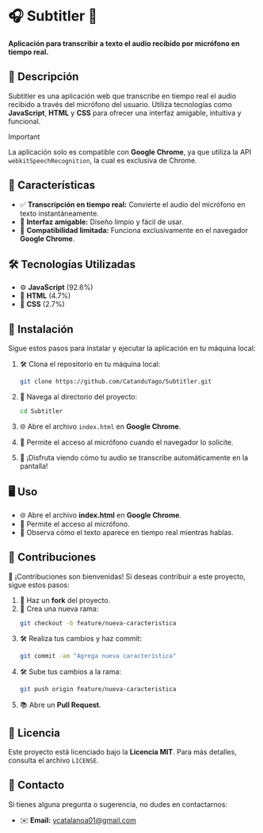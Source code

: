 # 🎧 Subtitler 🎉

**Aplicación para transcribir a texto el audio recibido por micrófono en tiempo real.**

## 📝 Descripción

Subtitler es una aplicación web que transcribe en tiempo real el audio recibido a través del micrófono del usuario. Utiliza tecnologías como **JavaScript**, **HTML** y **CSS** para ofrecer una interfaz amigable, intuitiva y funcional. 

> [!IMPORTANT]
> La aplicación solo es compatible con **Google Chrome**, ya que utiliza la API `webkitSpeechRecognition`, la cual es exclusiva de Chrome.

## 🚀 Características

- ✅ **Transcripción en tiempo real:** Convierte el audio del micrófono en texto instantáneamente.
- 🎨 **Interfaz amigable:** Diseño limpio y fácil de usar.
- 🔧 **Compatibilidad limitada:** Funciona exclusivamente en el navegador **Google Chrome**.

## 🛠️ Tecnologías Utilizadas

- ⚙️ **JavaScript** (92.6%)
- 📄 **HTML** (4.7%)
- 🎨 **CSS** (2.7%)

## 💾 Instalación

Sigue estos pasos para instalar y ejecutar la aplicación en tu máquina local:

1. 🛠️ Clona el repositorio en tu máquina local:
   ```bash
   git clone https://github.com/CatanduYago/Subtitler.git
   ```

2. 📂 Navega al directorio del proyecto:
   ```bash
   cd Subtitler
   ```

3. 🌐 Abre el archivo `index.html` en **Google Chrome**.

4. 🎤 Permite el acceso al micrófono cuando el navegador lo solicite.

5. 🎉 ¡Disfruta viendo cómo tu audio se transcribe automáticamente en la pantalla!

## 🖥️ Uso

- 🌐 Abre el archivo **index.html** en **Google Chrome**.
- 🎤 Permite el acceso al micrófono.
- 👀 Observa cómo el texto aparece en tiempo real mientras hablas.

## 🤝 Contribuciones

🌟 ¡Contribuciones son bienvenidas! Si deseas contribuir a este proyecto, sigue estos pasos:

1. 🔄 Haz un **fork** del proyecto.
2. 🌱 Crea una nueva rama:
   ```bash
   git checkout -b feature/nueva-caracteristica
   ```
3. 🛠️ Realiza tus cambios y haz commit:
   ```bash
   git commit -am "Agrega nueva característica"
   ```
4. 🛠️ Sube tus cambios a la rama:
   ```bash
   git push origin feature/nueva-caracteristica
   ```
5. 📚 Abre un **Pull Request**.

## 📜 Licencia

Este proyecto está licenciado bajo la **Licencia MIT**. Para más detalles, consulta el archivo `LICENSE`.

## 📧 Contacto

Si tienes alguna pregunta o sugerencia, no dudes en contactarnos:

- ✉️ **Email:** [ycatalanoa01@gmail.com](mailto:ycatalanoa01@gmail.com)

